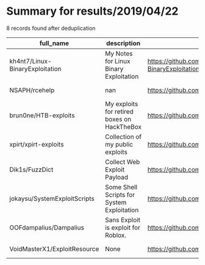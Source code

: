 
# Summary for results/2019/04/22
    
8 records found after deduplication

| full_name | description | html_url | matched_list | matched_count | pushed_at | size | stargazers_count | language | forks_count |
|---------------------------------|---------------------------------------------|----------------------------------------------------|----------------|-----------------|---------------------------|--------|--------------------|------------|---------------|
| kh4nt7/Linux-BinaryExploitation | My Notes for Linux Binary Exploitation | https://github.com/kh4nt7/Linux-BinaryExploitation | ['exploit'] | 1 | 2019-04-22 01:13:37+00:00 | 23 | 0 | Ruby | 0 |
| NSAPH/rcehelp | nan | https://github.com/NSAPH/rcehelp | ['rce'] | 1 | 2019-04-22 18:27:07+00:00 | 15 | 0 | R | 0 |
| brun0ne/HTB-exploits | My exploits for retired boxes on HackTheBox | https://github.com/brun0ne/HTB-exploits | ['exploit'] | 1 | 2019-04-22 18:30:05+00:00 | 10 | 0 | Python | 0 |
| xpirt/xpirt-exploits | Collection of my public exploits | https://github.com/xpirt/xpirt-exploits | ['exploit'] | 1 | 2019-04-22 08:47:23+00:00 | 1 | 1 | | 0 |
| Dik1s/FuzzDict | Collect Web Exploit Payload | https://github.com/Dik1s/FuzzDict | ['exploit'] | 1 | 2019-04-22 09:46:39+00:00 | 0 | 0 | | 0 |
| jokaysu/SystemExploitScripts | Some Shell Scripts for System Exploitation | https://github.com/jokaysu/SystemExploitScripts | ['exploit'] | 1 | 2019-04-22 13:37:32+00:00 | 1 | 0 | Shell | 0 |
| OOFdampalius/Dampalius | Sans Exploit is exploit for Roblox. | https://github.com/OOFdampalius/Dampalius | ['exploit'] | 1 | 2019-04-22 19:18:26+00:00 | 1272 | 0 | | 0 |
| VoidMasterX1/ExploitResource | None | https://github.com/VoidMasterX1/ExploitResource | ['exploit'] | 1 | 2019-04-22 23:38:24+00:00 | 1 | 0 | | 0 |
